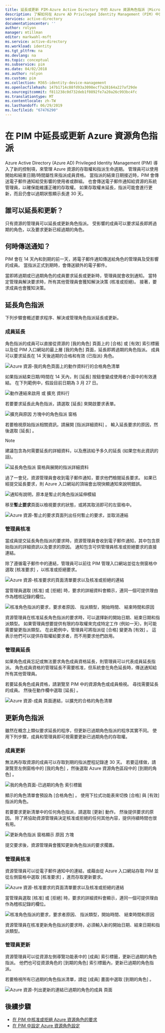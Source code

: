 ```yaml
---
title: 延長或更新 PIM-Azure Active Directory 中的 Azure 資源角色指派 |Microsoft Docs
description: 了解如何在 Azure AD Privileged Identity Management (PIM) 中延長或更新 Azure 資源角色指派。
services: active-directory
documentationcenter: ''
author: rolyon
manager: mtillman
editor: markwahl-msft
ms.service: active-directory
ms.workload: identity
ms.tgt_pltfrm: na
ms.devlang: na
ms.topic: conceptual
ms.subservice: pim
ms.date: 04/02/2018
ms.author: rolyon
ms.custom: pim
ms.collection: M365-identity-device-management
ms.openlocfilehash: 147b1714c88fd93a3098ecf7a28164a227af29de
ms.sourcegitcommit: f811238c0d732deb1f0892fe7a20a26c993bc4fc
ms.translationtype: MT
ms.contentlocale: zh-TW
ms.lasthandoff: 06/29/2019
ms.locfileid: "67476290"
---
```

# <a name="extend-or-renew-azure-resource-role-assignments-in-pim"></a>在 PIM 中延長或更新 Azure 資源角色指派

Azure Active Directory (Azure AD) Privileged Identity Management (PIM) 導入了新的控制項，來管理 Azure 資源的存取權和指派生命週期。 管理員可以使用開始和結束日期/時間屬性來指派成員資格。 當指派的結束日期接近時，PIM 會傳送電子郵件通知給受影響的使用者或群組。 也會傳送電子郵件通知給資源的系統管理員，以確保能維護正確的存取權。 如果存取權未延長，指派可能會進行更新，而且仍會以過期狀態顯示長達 30 天。

## <a name="who-can-extend-and-renew"></a>誰可以延長和更新？

只有資源的管理員可以延長或更新角色指派。 受影響的成員可以要求延長即將過期的角色，以及要求更新已經過期的角色。

## <a name="when-are-notifications-sent"></a>何時傳送通知？

PIM 會在 14 天內和到期的前一天，將電子郵件通知傳送給角色的管理員及受影響的成員。 當指派正式到期時，會傳送額外的電子郵件。 

當即將過期或已過期角色的成員要求延長或更新時，管理員就會收到通知。 當特定管理員解決要求時，所有其他管理員會獲知解決決策 (核准或拒絕)。 接著，要求成員也會獲知決策。 

## <a name="extend-role-assignments"></a>延長角色指派

下列步驟會概述要求程序、解決或管理角色指派延長或更新。 

### <a name="member-extend"></a>成員延長

角色指派的成員可以直接從資源的 [我的角色]  頁面上的 [合格]  或 [有效]  索引標籤以及從 PIM 入口網站的最上層 [我的角色]  頁面，延長即將過期的角色指派。 成員可以要求延長在 14 天後過期的合格和有效 (已指派) 角色。

![Azure 資源-我的角色頁面上的動作資料行的合格角色清單](media/pim-resource-roles-renew-extend/aadpim-rbac-extend-ui.png)

如果指派結束日期/時間在 14 天內，則 [延長]  按鈕會變成使用者介面中的有效連結。 在下列範例中，假設目前日期為 3 月 27 日。

![動作連結來啟用 或 擴充 資料行](media/pim-resource-roles-renew-extend/aadpim-rbac-extend-within-14.png)

若要要求延長此角色指派，請選取 [延長]  來開啟要求表單。

![擴充與原因 方塊中的角色指派 窗格](media/pim-resource-roles-renew-extend/aadpim-rbac-extend-role-assignment-request.png)

若要檢視原始指派相關資訊，請展開 [指派詳細資料]  。 輸入延長要求的原因，然後選取 [延長]  。

>[!Note]
>建議包含為何需要延長的詳細資料，以及應該給予多久的延長 (如果您有此資訊的話)。

![延長角色指派 窗格與展開的指派詳細資料](media/pim-resource-roles-renew-extend/aadpim-rbac-extend-form-complete.png)

過了一會兒，資源管理員會收到電子郵件通知，要求他們檢閱延長要求。 如果已經提交延長要求，則 Azure 入口網站的頂端會出現快顯通知來說明錯誤。

![通知有說明，原本是暫止的角色指派延伸模組](media/pim-resource-roles-renew-extend/aadpim-rbac-extend-failed-existing-request.png)

移至**暫止要求**頁面以檢視要求的狀態，或將其取消即可的左窗格中。

![Azure 資源-暫止的要求頁面列出任何暫止的要求，並取消連結](media/pim-resource-roles-renew-extend/aadpim-rbac-extend-cancel-request.png)

### <a name="admin-approve"></a>管理員核准

當成員提交延長角色指派的要求時，資源管理員會收到電子郵件通知，其中包含原始指派的詳細資訊以及要求的原因。 通知包含可供管理員核准或拒絕要求的直接連結。 

除了遵循電子郵件中的連結，管理員可以前往 PIM 管理入口網站並從左側窗格中選取 [核准要求]  ，以核准或拒絕要求。

![Azure 資源-核准要求的頁面清單要求以及核准或拒絕的連結](media/pim-resource-roles-renew-extend/aadpim-rbac-extend-admin-approve-grid.png)

當管理員選取 [核准]  或 [拒絕]  時，要求的詳細資料會顯示，連同一個可提供理由作為稽核記錄的欄位。

![核准角色指派的要求，要求者原因、 指派類型，開始時間、 結束時間和原因](media/pim-resource-roles-renew-extend/aadpim-rbac-extend-admin-approve-blade.png)

資源管理員在核准延長角色指派的要求時，可以選擇新的開始日期、結束日期和指派類型。 如果管理員想要提供有限的存取權來完成特定工作 (例如一天)，則可能需要變更指派類型。 在此範例中，管理員可將指派從 [合格]  變更為 [有效]  。 這表示他們可以提供存取權給要求者，而不用要求他們啟用。

### <a name="admin-extend"></a>管理員延長

如果角色成員忘記或無法要求角色成員資格延長，則管理員可以代表成員延長指派。 角色成員資格的管理延長不需要核准，但系統會在角色延長時，傳送通知給所有其他管理員。

若要延長角色成員資格，請瀏覽至 PIM 中的資源角色或成員檢視。 尋找需要延長的成員。 然後在動作欄中選取 [延長]  。

![Azure 資源-成員 頁面連結，以擴充的合格的角色清單](media/pim-resource-roles-renew-extend/aadpim-rbac-extend-admin-extend.png)

## <a name="renew-role-assignments"></a>更新角色指派

雖然在概念上類似要求延長的程序，但更新已過期角色指派的程序其實不同。 使用下列步驟，成員和管理員即可視需要更新已過期角色的存取權。

### <a name="member-renew"></a>成員更新

無法再存取資源的成員可以存取到期的指派歷程記錄達 30 天。 若要這樣做，請瀏覽至左側窗格中的 [我的角色]  ，然後選取 Azure 資源角色區段中的 [到期的角色]  。

![我的角色頁面-已過期的角色 索引標籤](media/pim-resource-roles-renew-extend/aadpim-rbac-renew-from-myroles.png)

顯示的角色清單會預設為 [合格角色]  。 使用下拉式功能表來切換 [合格] 與 [有效] 指派的角色。

若要要求更新清單中的任何角色指派，請選取 [更新]  動作。 然後提供要求的原因。 除了將協助資源管理員決定核准或拒絕的任何其他內容，提供持續時間也很有用。

![更新角色指派 窗格顯示 原因 方塊](media/pim-resource-roles-renew-extend/aadpim-rbac-renew-request-form.png)

提交要求後，資源管理員會獲知更新角色指派的要求擱置。

### <a name="admin-approves"></a>管理員核准

資源管理員可以從電子郵件通知中的連結，或藉由從 Azure 入口網站存取 PIM 並從左側窗格中選取 [核准要求]  ，進而存取更新要求。

![Azure 資源-核准要求的頁面清單要求以及核准或拒絕的連結](media/pim-resource-roles-renew-extend/aadpim-rbac-extend-admin-approve-grid.png)

當管理員選取 [核准]  或 [拒絕]  時，要求的詳細資料會顯示，連同一個可提供理由作為稽核記錄的欄位。

![核准角色指派的要求，要求者原因、 指派類型，開始時間、 結束時間和原因](media/pim-resource-roles-renew-extend/aadpim-rbac-extend-admin-approve-blade.png)

資源管理員在核准更新角色指派的要求時，必須輸入新的開始日期、結束日期和指派類型。 

### <a name="admin-renew"></a>管理員更新

資源管理員可以從資源左側導覽功能表中的 [成員]  索引標籤，更新已過期的角色指派。 他們也可從資源角色的 [到期的角色]  索引標籤內，更新已過期的角色指派。

若要檢視所有已過期的角色指派清單，請從 [成員]  畫面中選取 [到期的角色]  。

![Azure 資源-列出更新的連結已過期的角色的成員 頁面](media/pim-resource-roles-renew-extend/aadpim-rbac-renew-from-member-blade.png)

## <a name="next-steps"></a>後續步驟

- [在 PIM 中核准或拒絕 Azure 資源角色的要求](pim-resource-roles-approval-workflow.md)
- [在 PIM 中設定 Azure 資源角色設定](pim-resource-roles-configure-role-settings.md)
